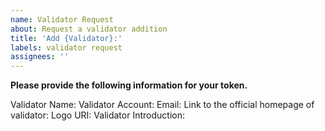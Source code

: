 ```yaml
---
name: Validator Request
about: Request a validator addition
title: 'Add {Validator}:'
labels: validator request
assignees: ''
---
```


**Please provide the following information for your token.**

Validator Name: 
Validator Account: 
Email: 
Link to the official homepage of validator: 
Logo URI: 
Validator Introduction: 
